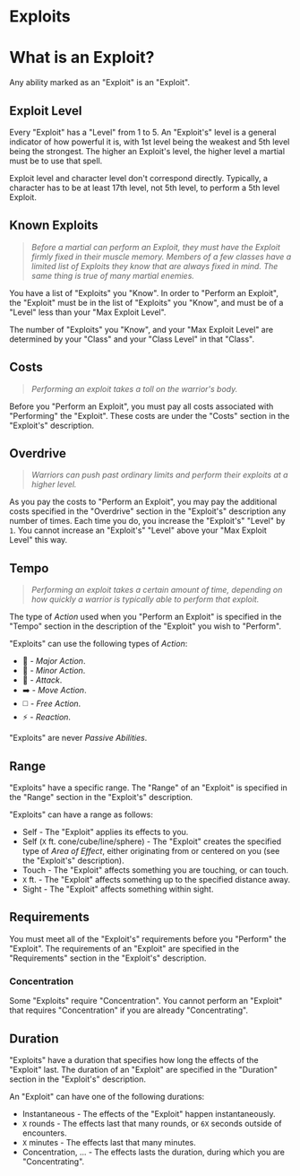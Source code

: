 # Exploits

# What is an Exploit?

Any ability marked as an "Exploit" is an "Exploit".

## Exploit Level

Every "Exploit" has a "Level" from 1 to 5. An "Exploit's" level is a general indicator of how powerful it is, with 1st level being the weakest and 5th level being the strongest. The higher an Exploit's level, the higher level a martial must be to use that spell.

Exploit level and character level don't correspond directly. Typically, a character has to be at least 17th level, not 5th level, to perform a 5th level Exploit.

## Known Exploits

> *Before a martial can perform an Exploit, they must have the Exploit firmly fixed in their muscle memory. Members of a few classes have a limited list of Exploits they know that are always fixed in mind. The same thing is true of many martial enemies.*

You have a list of "Exploits" you "Know". In order to "Perform an Exploit", the "Exploit" must be in the list of "Exploits" you "Know", and must be of a "Level" less than your "Max Exploit Level".

The number of "Exploits" you "Know", and your "Max Exploit Level" are determined by your "Class" and your "Class Level" in that "Class".

## Costs

> *Performing an exploit takes a toll on the warrior's body.*

Before you "Perform an Exploit", you must pay all costs associated with "Performing" the "Exploit". These costs are under the "Costs" section in the "Exploit's" description.

## Overdrive

> *Warriors can push past ordinary limits and perform their exploits at a higher level.*

As you pay the costs to "Perform an Exploit", you may pay the additional costs specified in the "Overdrive" section in the "Exploit's" description any number of times. Each time you do, you increase the "Exploit's" "Level" by `1`. You cannot increase an "Exploit's" "Level" above your "Max Exploit Level" this way.

## Tempo

> *Performing an exploit takes a certain amount of time, depending on how quickly a warrior is typically able to perform that exploit.*

The type of *Action* used when you "Perform an Exploit" is specified in the "Tempo" section in the description of the "Exploit" you wish to "Perform".

"Exploits" can use the following types of *Action*:
* 🔷 - *Major Action*.
* 🔵 - *Minor Action*.
* 🔺 - *Attack*.
* ➡️ - *Move Action*.
* ◻️ - *Free Action*.
* ⚡ - *Reaction*.

"Exploits" are never *Passive Abilities*.

## Range

"Exploits" have a specific range. The "Range" of an "Exploit" is specified in the "Range" section in the "Exploit's" description.

"Exploits" can have a range as follows:
* Self - The "Exploit" applies its effects to you.
* Self (`X` ft. cone/cube/line/sphere) - The "Exploit" creates the specified type of *Area of Effect*, either originating from or centered on you (see the "Exploit's" description).
* Touch - The "Exploit" affects something you are touching, or can touch.
* `X` ft. - The "Exploit" affects something up to the specified distance away.
* Sight - The "Exploit" affects something within sight.

## Requirements

You must meet all of the "Exploit's" requirements before you "Perform" the "Exploit". The requirements of an "Exploit" are specified in the "Requirements" section in the "Exploit's" description.

### Concentration

Some "Exploits" require "Concentration". You cannot perform an "Exploit" that requires "Concentration" if you are already "Concentrating".

## Duration

"Exploits" have a duration that specifies how long the effects of the "Exploit" last. The duration of an "Exploit" are specified in the "Duration" section in the "Exploit's" description.

An "Exploit" can have one of the following durations:
* Instantaneous - The effects of the "Exploit" happen instantaneously.
* `X` rounds - The effects last that many rounds, or `6X` seconds outside of encounters.
* `X` minutes - The effects last that many minutes.
* Concentration, ... - The effects lasts the duration, during which you are "Concentrating".
